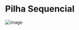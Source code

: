 # Pilha Sequencial

![image](https://user-images.githubusercontent.com/73840387/182860503-f4eff96f-aecd-43ad-ac85-65766512cef7.png)
